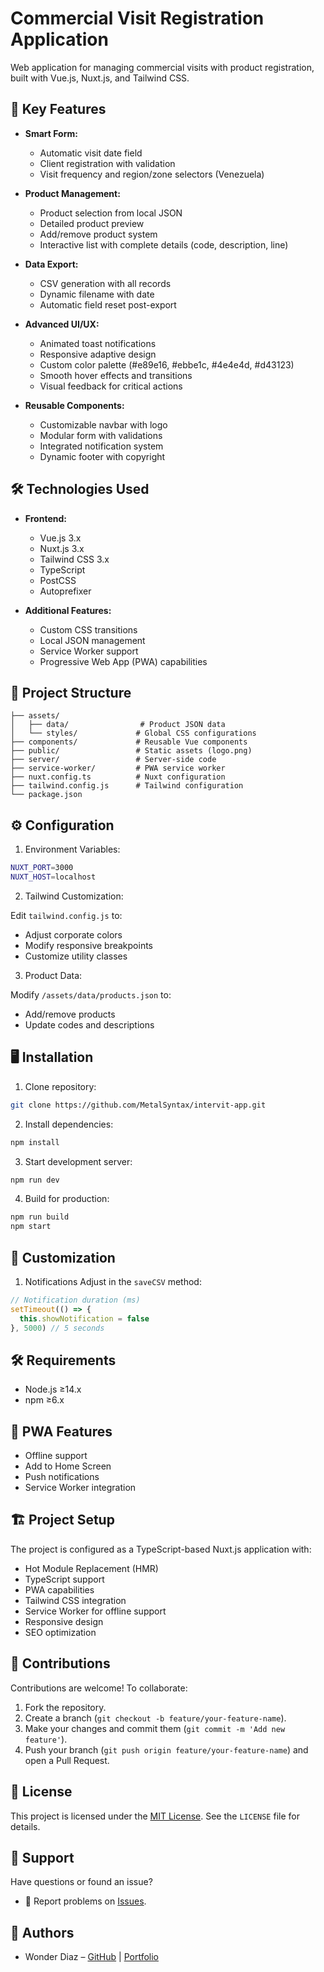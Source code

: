 # Commercial Visit Registration Application

Web application for managing commercial visits with product registration, built with Vue.js, Nuxt.js, and Tailwind CSS.

## 🚀 Key Features

- **Smart Form:**
  - Automatic visit date field
  - Client registration with validation
  - Visit frequency and region/zone selectors (Venezuela)
  
- **Product Management:**
  - Product selection from local JSON
  - Detailed product preview
  - Add/remove product system
  - Interactive list with complete details (code, description, line)

- **Data Export:**
  - CSV generation with all records
  - Dynamic filename with date
  - Automatic field reset post-export

- **Advanced UI/UX:**
  - Animated toast notifications
  - Responsive adaptive design
  - Custom color palette (#e89e16, #ebbe1c, #4e4e4d, #d43123)
  - Smooth hover effects and transitions
  - Visual feedback for critical actions

- **Reusable Components:**
  - Customizable navbar with logo
  - Modular form with validations
  - Integrated notification system
  - Dynamic footer with copyright

## 🛠 Technologies Used

- **Frontend:**
  - Vue.js 3.x
  - Nuxt.js 3.x
  - Tailwind CSS 3.x
  - TypeScript
  - PostCSS
  - Autoprefixer

- **Additional Features:**
  - Custom CSS transitions
  - Local JSON management
  - Service Worker support
  - Progressive Web App (PWA) capabilities

## 📁 Project Structure

```
├── assets/
│   ├── data/                # Product JSON data
│   └── styles/             # Global CSS configurations
├── components/             # Reusable Vue components
├── public/                 # Static assets (logo.png)
├── server/                 # Server-side code
├── service-worker/         # PWA service worker
├── nuxt.config.ts          # Nuxt configuration
├── tailwind.config.js      # Tailwind configuration
└── package.json
```

## ⚙️ Configuration

1. Environment Variables:
```bash
NUXT_PORT=3000
NUXT_HOST=localhost
```

2. Tailwind Customization:

Edit `tailwind.config.js` to:
   - Adjust corporate colors
   - Modify responsive breakpoints
   - Customize utility classes

3. Product Data:

Modify `/assets/data/products.json` to:
- Add/remove products
- Update codes and descriptions

## 🖥 Installation

1. Clone repository:
```bash
git clone https://github.com/MetalSyntax/intervit-app.git
```

2. Install dependencies:
```bash
npm install
```

3. Start development server:
```bash
npm run dev
```

4. Build for production:
```bash
npm run build
npm start
```

## 🎨 Customization

1. Notifications
Adjust in the `saveCSV` method:

```javascript
// Notification duration (ms)
setTimeout(() => {
  this.showNotification = false
}, 5000) // 5 seconds
```

## 🛠️ Requirements

- Node.js ≥14.x
- npm ≥6.x

## 📱 PWA Features

- Offline support
- Add to Home Screen
- Push notifications
- Service Worker integration

## 🏗️ Project Setup

The project is configured as a TypeScript-based Nuxt.js application with:
- Hot Module Replacement (HMR)
- TypeScript support
- PWA capabilities
- Tailwind CSS integration
- Service Worker for offline support
- Responsive design
- SEO optimization


## 🤝 Contributions
Contributions are welcome! To collaborate:
1. Fork the repository.
2. Create a branch (`git checkout -b feature/your-feature-name`).
3. Make your changes and commit them (`git commit -m 'Add new feature'`).
4. Push your branch (`git push origin feature/your-feature-name`) and open a Pull Request.


## 📄 License
This project is licensed under the [MIT License](LICENSE). See the `LICENSE` file for details.


## 💬 Support
Have questions or found an issue?
- 🐛 Report problems on [Issues](https://github.com/MetalSyntax/Lior-App/issues).


## 👥 Authors
- Wonder Diaz – [GitHub](https://github.com/MetalSyntax) | [Portfolio](https://metalsyntax.vercel.app/)
